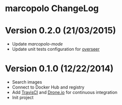 # marcopolo ChangeLog

# Version 0.2.0 (21/03/2015)

- Update *marcopolo-mode*
- Update unit tests configuration for [overseer][]

# Version 0.1.0 (12/22/2014)

- Search images
- Connect to Docker Hub and registry
- Add [TravisCI][] and [Drone.io][] for continuous integration
- Init project


[TravisCI]: https://travis-ci.org/nlamirault/marcopolo
[Drone.io]: https://drone.io/github.com/nlamirault/marcopolo
[overseer]: https://github.com/tonini/overseer.el
